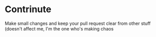 # Contrinute
Make small changes and keep your pull request clear from other stuff (doesn't affect me, I'm the one who's making chaos
